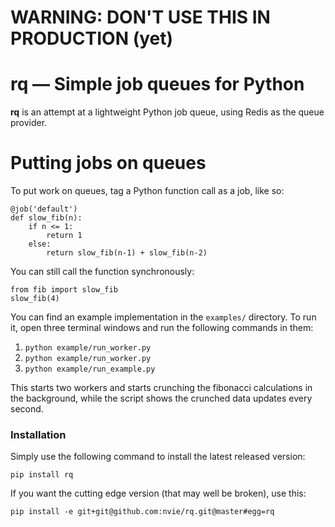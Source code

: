 # WARNING: DON'T USE THIS IN PRODUCTION (yet)

# rq — Simple job queues for Python

**rq** is an attempt at a lightweight Python job queue, using Redis as the
queue provider.


# Putting jobs on queues

To put work on queues, tag a Python function call as a job, like so:

    @job('default')
    def slow_fib(n):
        if n <= 1:
            return 1
        else:
            return slow_fib(n-1) + slow_fib(n-2)

You can still call the function synchronously:

    from fib import slow_fib
    slow_fib(4)

You can find an example implementation in the `examples/` directory.  To run
it, open three terminal windows and run the following commands in them:

1. `python example/run_worker.py`
1. `python example/run_worker.py`
1. `python example/run_example.py`

This starts two workers and starts crunching the fibonacci calculations in the
background, while the script shows the crunched data updates every second.


### Installation

Simply use the following command to install the latest released version:

    pip install rq

If you want the cutting edge version (that may well be broken), use this:

    pip install -e git+git@github.com:nvie/rq.git@master#egg=rq

